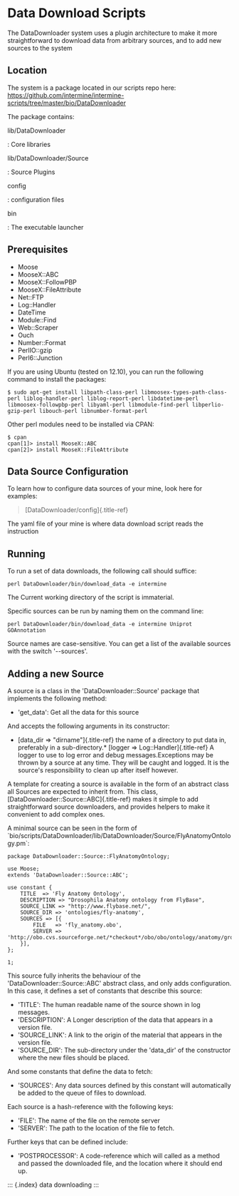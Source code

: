 Data Download Scripts
=====================

The DataDownloader system uses a plugin architecture to make it more
straightforward to download data from arbitrary sources, and to add new
sources to the system

Location
--------

The system is a package located in our scripts repo here:
<https://github.com/intermine/intermine-scripts/tree/master/bio/DataDownloader>

The package contains:

lib/DataDownloader

:   Core libraries

lib/DataDownloader/Source

:   Source Plugins

config

:   configuration files

bin

:   The executable launcher

Prerequisites
-------------

-   Moose
-   MooseX::ABC
-   MooseX::FollowPBP
-   MooseX::FileAttribute
-   Net::FTP
-   Log::Handler
-   DateTime
-   Module::Find
-   Web::Scraper
-   Ouch
-   Number::Format
-   PerlIO::gzip
-   Perl6::Junction

If you are using Ubuntu (tested on 12.10), you can run the following
command to install the packages:

``` {.bash}
$ sudo apt-get install libpath-class-perl libmoosex-types-path-class-perl liblog-handler-perl liblog-report-perl libdatetime-perl libmoosex-followpbp-perl libyaml-perl libmodule-find-perl libperlio-gzip-perl libouch-perl libnumber-format-perl
```

Other perl modules need to be installed via CPAN:

``` {.bash}
$ cpan
cpan[1]> install MooseX::ABC
cpan[2]> install MooseX::FileAttribute
```

Data Source Configuration
-------------------------

To learn how to configure data sources of your mine, look here for
examples:

> [DataDownloader/config]{.title-ref}

The yaml file of your mine is where data download script reads the
instruction

Running
-------

To run a set of data downloads, the following call should suffice:

``` {.bash}
perl DataDownloader/bin/download_data -e intermine
```

The Current working directory of the script is immaterial.

Specific sources can be run by naming them on the command line:

``` {.bash}
perl DataDownloader/bin/download_data -e intermine Uniprot GOAnnotation
```

Source names are case-sensitive. You can get a list of the available
sources with the switch \'\--sources\'.

Adding a new Source
-------------------

A source is a class in the \'DataDownloader::Source\' package that
implements the following method:

-   \'get_data\': Get all the data for this source

And accepts the following arguments in its constructor:

-   [data_dir =\> \"dirname\"]{.title-ref} the name of a directory to
    put data in, preferably in a sub-directory.\* [logger =\>
    Log::Handler]{.title-ref} A logger to use to log error and debug
    messages.Exceptions may be thrown by a source at any time. They will
    be caught and logged. It is the source\'s responsibility to clean up
    after itself however.

A template for creating a source is available in the form of an abstract
class all Sources are expected to inherit from. This class,
[DataDownloader::Source::ABC]{.title-ref} makes it simple to add
straightforward source downloaders, and provides helpers to make it
convenient to add complex ones.

A minimal source can be seen in the form of
\`bio/scripts/DataDownloader/lib/DataDownloader/Source/FlyAnatomyOntology.pm\`:

``` {.perl}
package DataDownloader::Source::FlyAnatomyOntology;

use Moose;
extends 'DataDownloader::Source::ABC';

use constant {
    TITLE  => 'Fly Anatomy Ontology',
    DESCRIPTION => "Drosophila Anatomy ontology from FlyBase",
    SOURCE_LINK => "http://www.flybase.net/",
    SOURCE_DIR => 'ontologies/fly-anatomy',
    SOURCES => [{
        FILE   => 'fly_anatomy.obo',
        SERVER => 'http://obo.cvs.sourceforge.net/*checkout*/obo/obo/ontology/anatomy/gross_anatomy/animal_gross_anatomy/fly',
    }],
};

1;
```

This source fully inherits the behaviour of the
\'DataDownloader::Source::ABC\' abstract class, and only adds
configuration. In this case, it defines a set of constants that describe
this source:

-   \'TITLE\': The human readable name of the source shown in log
    messages.
-   \'DESCRIPTION\': A Longer description of the data that appears in a
    version file.
-   \'SOURCE_LINK\': A link to the origin of the material that appears
    in the version file.
-   \'SOURCE_DIR\': The sub-directory under the \'data_dir\' of the
    constructor where the new files should be placed.

And some constants that define the data to fetch:

-   \'SOURCES\': Any data sources defined by this constant will
    automatically be added to the queue of files to download.

Each source is a hash-reference with the following keys:

-   \'FILE\': The name of the file on the remote server
-   \'SERVER\': The path to the location of the file to fetch.

Further keys that can be defined include:

-   \'POSTPROCESSOR\': A code-reference which will called as a method
    and passed the downloaded file, and the location where it should end
    up.

::: {.index}
data downloading
:::
